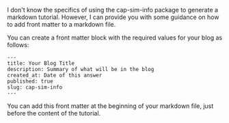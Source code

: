 I don't know the specifics of using the cap-sim-info package to generate a markdown tutorial. However, I can provide you with some guidance on how to add front matter to a markdown file.

You can create a front matter block with the required values for your blog as follows:

```
---
title: Your Blog Title
description: Summary of what will be in the blog
created_at: Date of this answer
published: true
slug: cap-sim-info
---
```

You can add this front matter at the beginning of your markdown file, just before the content of the tutorial.
